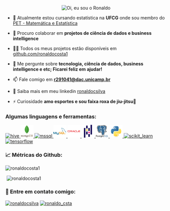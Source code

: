
<p align="center">
  <img src="https://github.com/ronaldocosta1/ronaldocosta1/raw/main/assets/header-github.gif" alt="Oi, eu sou o Ronaldo">
</p>

<!--
How to make the bio gif ?
💜 Thanks to [matyo91](https://github.com/matyo91)

I made my with https://codesandbox.io/s/github-profile-2ijk7
Then i recorded my screen to gif on Mac with Quicktime  and save result to [assets/github.mov](assets/github.mov)
This [GIF converter](https://ezgif.com/video-to-gif) help me to create a dedicated command that convert MOV to GIF.
Then i save result to [assets/github.gif](assets/github.gif)
-->



- 🔭 Atualmente estou cursando estatística na **UFCG** onde sou membro do [PET - Matemática e Estatística](http://mat.ufcg.edu.br/petmatest/)

- 👯 Procuro colaborar em **projetos de ciência de dados e business intelligence**

- 👨‍💻 Todos os meus projetos estão disponíveis em [github.com/ronaldocosta1](https://github.com/ronaldocosta1?tab=repositories)

- 💬 Me pergunte sobre **tecnologia, ciência de dados, business intelligence e etc; Ficarei feliz em ajudar!**

- 📫 Fale comigo em **r291041@dac.unicamp.br**

- 📄 Saiba mais em meu linkedin [ronaldocsilva](https://www.linkedin.com/in/ronaldocsilva)

- ⚡ Curiosidade **amo esportes e sou faixa roxa de jiu-jitsu🥋**



<h3 align="left">Algumas linguagens e ferramentas:</h3>
<p align="left"> <a href="https://hive.apache.org/" target="_blank" rel="noreferrer"> <img src="https://www.vectorlogo.zone/logos/apache_hive/apache_hive-icon.svg" alt="hive" width="40" height="40"/> </a> <a href="https://www.mongodb.com/" target="_blank" rel="noreferrer"> <img src="https://raw.githubusercontent.com/devicons/devicon/master/icons/mongodb/mongodb-original-wordmark.svg" alt="mongodb" width="40" height="40"/> </a> <a href="https://www.microsoft.com/en-us/sql-server" target="_blank" rel="noreferrer"> <img src="https://www.svgrepo.com/show/303229/microsoft-sql-server-logo.svg" alt="mssql" width="40" height="40"/> </a> <a href="https://www.mysql.com/" target="_blank" rel="noreferrer"> <img src="https://raw.githubusercontent.com/devicons/devicon/master/icons/mysql/mysql-original-wordmark.svg" alt="mysql" width="40" height="40"/> </a> <a href="https://www.oracle.com/" target="_blank" rel="noreferrer"> <img src="https://raw.githubusercontent.com/devicons/devicon/master/icons/oracle/oracle-original.svg" alt="oracle" width="40" height="40"/> </a> <a href="https://pandas.pydata.org/" target="_blank" rel="noreferrer"> <img src="https://raw.githubusercontent.com/devicons/devicon/2ae2a900d2f041da66e950e4d48052658d850630/icons/pandas/pandas-original.svg" alt="pandas" width="40" height="40"/> </a> <a href="https://www.postgresql.org" target="_blank" rel="noreferrer"> <img src="https://raw.githubusercontent.com/devicons/devicon/master/icons/postgresql/postgresql-original-wordmark.svg" alt="postgresql" width="40" height="40"/> </a> <a href="https://www.python.org" target="_blank" rel="noreferrer"> <img src="https://raw.githubusercontent.com/devicons/devicon/master/icons/python/python-original.svg" alt="python" width="40" height="40"/> </a> <a href="https://scikit-learn.org/" target="_blank" rel="noreferrer"> <img src="https://upload.wikimedia.org/wikipedia/commons/0/05/Scikit_learn_logo_small.svg" alt="scikit_learn" width="40" height="40"/> </a> <a href="https://www.tensorflow.org" target="_blank" rel="noreferrer"> <img src="https://www.vectorlogo.zone/logos/tensorflow/tensorflow-icon.svg" alt="tensorflow" width="40" height="40"/> </a> </p>



<h3 align="left"> 📈 Métricas do Github:</h3>

<p align="left"> <img src="https://komarev.com/ghpvc/?username=ronaldocosta1&label=Profile%20views&color=0e75b6&style=flat" alt="ronaldocosta1" /> </p>

<p>&nbsp;<img align="center" src="https://github-readme-stats.vercel.app/api?username=ronaldocosta1&show_icons=true&locale=en" alt="ronaldocosta1" /></p>




  
  
<h3 align="left"> 🔗 Entre em contato comigo:</h3>
<p align="left">
<a href="https://linkedin.com/in/ronaldocsilva" target="blank"><img align="center" src="https://raw.githubusercontent.com/rahuldkjain/github-profile-readme-generator/master/src/images/icons/Social/linked-in-alt.svg" alt="ronaldocsilva" height="30" width="40" /></a>
<a href="https://instagram.com/ronaldo_csta" target="blank"><img align="center" src="https://raw.githubusercontent.com/rahuldkjain/github-profile-readme-generator/master/src/images/icons/Social/instagram.svg" alt="ronaldo_csta" height="30" width="40" /></a>
</p>
  
  
  
 
